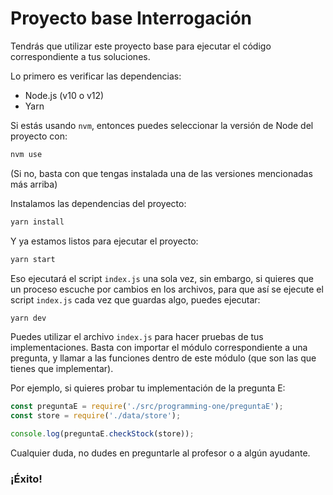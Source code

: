 # Proyecto base Interrogación

Tendrás que utilizar este proyecto base para ejecutar el código correspondiente a tus soluciones.

Lo primero es verificar las dependencias:
- Node.js (v10 o v12)
- Yarn

Si estás usando `nvm`, entonces puedes seleccionar la versión de Node del proyecto con:
```bash
nvm use
```
(Si no, basta con que tengas instalada una de las versiones mencionadas más arriba)

Instalamos las dependencias del proyecto:
```bash
yarn install
```

Y ya estamos listos para ejecutar el proyecto:
```bash
yarn start
```

Eso ejecutará el script `index.js` una sola vez, sin embargo, si quieres que un proceso escuche por cambios en los archivos, para que así se ejecute el script `index.js` cada vez que guardas algo, puedes ejecutar:
```bash
yarn dev
```

Puedes utilizar el archivo `index.js` para hacer pruebas de tus implementaciones. Basta con importar el módulo correspondiente a una pregunta, y llamar a las funciones dentro de este módulo (que son las que tienes que implementar).

Por ejemplo, si quieres probar tu implementación de la pregunta E:

```javascript
const preguntaE = require('./src/programming-one/preguntaE');
const store = require('./data/store');

console.log(preguntaE.checkStock(store));
```

Cualquier duda, no dudes en preguntarle al profesor o a algún ayudante.

### ¡Éxito!
